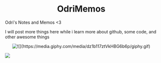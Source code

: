 
<h1 align="center"> OdriMemos </h1>
Odri's Notes and Memos &lt;3

I will post more things here while i learn more about github, some code, and other awesome things

<p align="center"><img src="giphy.com" alt="
  ![](https://media.giphy.com/media/dz1b117ztVkHBG6b6p/giphy.gif)" /></p>

![](https://media.giphy.com/media/dz1b117ztVkHBG6b6p/giphy.gif)


